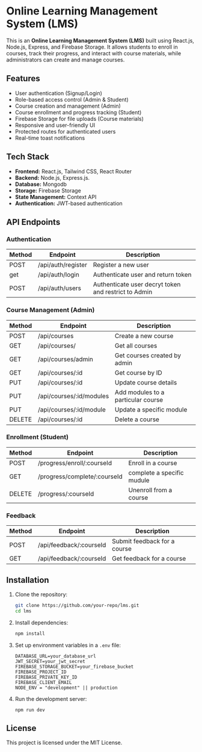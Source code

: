 # Online Learning Management System (LMS)

This is an **Online Learning Management System (LMS)** built using React.js, Node.js, Express, and Firebase Storage. It allows students to enroll in courses, track their progress, and interact with course materials, while administrators can create and manage courses.

## Features

- User authentication (Signup/Login)
- Role-based access control (Admin & Student)
- Course creation and management (Admin)
- Course enrollment and progress tracking (Student)
- Firebase Storage for file uploads (Course materials)
- Responsive and user-friendly UI
- Protected routes for authenticated users
- Real-time toast notifications

## Tech Stack

- **Frontend:** React.js, Tailwind CSS, React Router
- **Backend:** Node.js, Express.js.
- **Database:** Mongodb
- **Storage:** Firebase Storage
- **State Management:** Context API
- **Authentication:** JWT-based authentication

## API Endpoints

### Authentication

| Method | Endpoint            | Description                                           |
|--------|---------------------|-------------------------------------------------------|
| POST   | /api/auth/register  | Register a new user                                   |
| get    | /api/auth/login     | Authenticate user and return token                    |
| POST   | /api/auth/users     | Authenticate user decryt token and restrict to Admin  |

### Course Management (Admin)

| Method | Endpoint                     | Description                         |
|--------|------------------------------|-------------------------------------|
| POST   | /api/courses                 | Create a new course                 |
| GET    | /api/courses/                | Get all courses                     |
| GET    | /api/courses/admin           | Get courses created by admin        |
| GET    | /api/courses/:id             | Get course by ID                    |
| PUT    | /api/courses/:id             | Update course details               |
| PUT    | /api/courses/:id/modules     | Add modules to a particular course  |
| PUT    | /api/courses/:id/module      | Update a specific module            |
| DELETE | /api/courses/:id             | Delete a course                     |

### Enrollment (Student)

| Method | Endpoint                    | Description                 |
|--------|-----------------------------|-----------------------------|
| POST   | /progress/enroll/:courseId       | Enroll in a course          |
| GET    | /progress/complete/:courseId     | complete a specific mudule  |
| DELETE | /progress/:courseId              | Unenroll from a course      |

### Feedback

| Method | Endpoint                    | Description                 |
|--------|-----------------------------|-----------------------------|
| POST   | /api/feedback/:courseId     | Submit feedback for a course|
| GET    | /api/feedback/:courseId     | Get feedback for a course   |

## Installation

1. Clone the repository:

   ```bash
   git clone https://github.com/your-repo/lms.git
   cd lms
   ```

2. Install dependencies:

   ```bash
   npm install
   ```

3. Set up environment variables in a `.env` file:

   ```env
   DATABASE_URL=your_database_url
   JWT_SECRET=your_jwt_secret
   FIREBASE_STORAGE_BUCKET=your_firebase_bucket
   FIREBASE_PROJECT_ID
   FIREBASE_PRIVATE_KEY_ID
   FIREBASE_CLIENT_EMAIL
   NODE_ENV = "development" || production
   ```

4. Run the development server:

   ```
   npm run dev
   ```



## License

This project is licensed under the MIT License.

